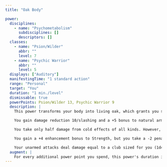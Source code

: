 ```yaml
---
title: "Oak Body"

power:
  disciplines:
    - name: "Psychometabolism"
      subdisciplines: []
      descriptors: []
  classes:
    - name: "Psion/Wilder"
      abbr: ""
      level: 7
    - name: "Psychic Warrior"
      abbr: ""
      level: 5
  displays: ["Auditory"]
  manifestingTime: "1 standard action"
  range: "Personal"
  target: "You"
  duration: "1 min./level"
  dismissable: true
  powerPoints: Psion/Wilder 13, Psychic Warrior 9
  description: |
    This power transforms your body into living oak, which grants you several advantages.

    You gain damage reduction 10/slashing and a +5 bonus to natural armor that overlaps (does not stack with) any natural armor bonus you may already have. You are immune to ability damage, blindness, deafness, disease, drowning, poison, stunning, and all powers, spells, or attacks that affect your physiology or respiration, because you have no physiology or respiration while this power is in effect.

    You take only half damage from cold effects of all kinds. However, you become susceptible to all special attacks that affect wood, and you gain vulnerability to fire.

    You gain a +4 enhancement bonus to Strength, but you take a -2 penalty to Dexterity (to a minimum Dexterity score of 1), and your speed is reduced to half normal. You can speak but cannot drink (and thus can't use potions) or play wind instruments. You have an armor check penalty of -4 and an arcane spell failure chance of 25%.

    Your unarmed attacks deal damage equal to a club sized for you (1d4 for Small characters, 1d6 for Medium characters), and you are considered armed when making unarmed attacks. When you make a full attack against an object or structure using your unarmed strike, you deal double damage.
  augment: |
    For every additional power point you spend, this power's duration increases by 1 minute.
---
```

